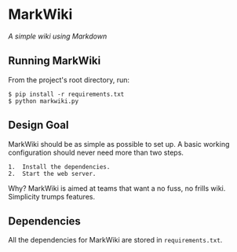 MarkWiki
========

*A simple wiki using Markdown*

Running MarkWiki
----------------

From the project's root directory, run:

    $ pip install -r requirements.txt
    $ python markwiki.py

Design Goal
-----------

MarkWiki should be as simple as possible to set up. A basic working
configuration should never need more than two steps.

    1.  Install the dependencies.
    2.  Start the web server.

Why? MarkWiki is aimed at teams that want a no fuss, no frills wiki. Simplicity
trumps features.

Dependencies
------------

All the dependencies for MarkWiki are stored in `requirements.txt`.
